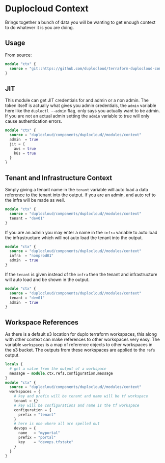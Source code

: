 # Duplocloud Context  

Brings together a bunch of data you will be wanting to get enough context to do whatever it is you are doing.

## Usage

From source:  
```terraform
module "ctx" {
  source = "git::https://github.com/duplocloud/terraform-duplocloud-components.git//modules/context?ref=main"
}
```

## JIT  

This module can get JIT credentials for and admin or a non admin. The token itself is actually what gives you admin credentials, the `admin` variable here like the `duploctl --admin` flag, only says you actually want to be admin. If you are not an actual admin setting the `admin` variable to true will only cause authentication errors. 

```terraform 
module "ctx" {
  source = "duplocloud/components/duplocloud//modules/context"
  admin  = true
  jit = {
    aws = true
    k8s = true
  }
}
```

## Tenant and Infrastructure Context  

Simply giving a tenant name in the `tenant` variable will auto load a data reference to the tenant into the output. If you are an admin, and auto ref to the infra will be made as well.  
```terraform 
module "ctx" {
  source = "duplocloud/components/duplocloud//modules/context"
  tenant = "dev01"
}
```


If you are an admin you may enter a name in the `infra` variable to auto load the infrastructure which will not auto load the tenant into the output. 
```terraform 
module "ctx" {
  source = "duplocloud/components/duplocloud//modules/context"
  infra  = "nonprod01"
  admin  = true
}
```

If the `tenant` is given instead of the `infra` then the tenant and infrastructure will auto load and be shown in the output. 
```terraform 
module "ctx" {
  source = "duplocloud/components/duplocloud//modules/context"
  tenant = "dev01"
  admin  = true
}
```

## Workspace References  

As there is a default s3 location for duplo terraform workspaces, this along with other context can make references to other workspaces very easy. The variable `workspaces` is a map of reference objects to other workspaces in the s3 bucket. The outputs from these workspaces are applied to the `refs` output.  

```terraform
locals {
  # get a value from the output of a workspace
  message = module.ctx.refs.configuration.message
}
module "ctx" {
  source = "duplocloud/components/duplocloud//modules/context"
  workspaces = {
    # key and prefix will be tenant and name will be tf workspace
    tenant = {} 
    # key will be configurations and name is the tf workspace
    configuration = {
      prefix = "tenant"
    }
    # here is one where all are spelled out
    devops = {
      name   = "myportal"
      prefix = "portal"
      key    = "devops.tfstate"
    }
  }
}
```
